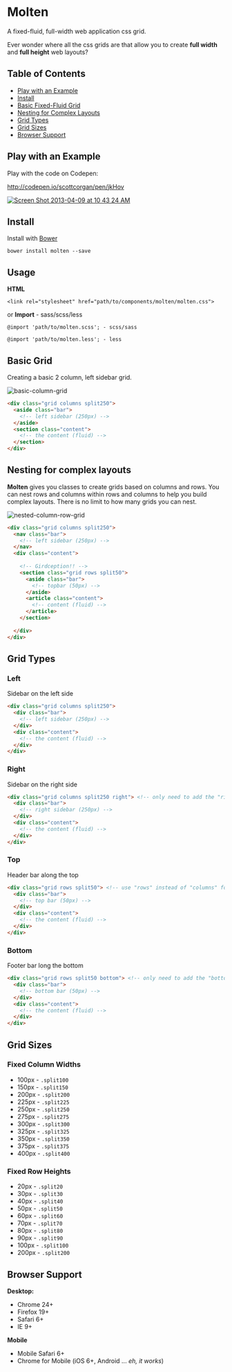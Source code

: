 # Molten

A fixed-fluid, full-width web application css grid.

Ever wonder where all the css grids are that allow you to create **full width** and **full height** web layouts?

## Table of Contents
* [Play with an Example](https://github.com/scottcorgan/molten#play-with-an-example)
* [Install](https://github.com/scottcorgan/molten/blob/master/README.md#install)
* [Basic Fixed-Fluid Grid](https://github.com/scottcorgan/molten/blob/master/README.md#basic-grid)
* [Nesting for Complex Layouts](https://github.com/scottcorgan/molten/blob/master/README.md#nesting-for-complex-layouts)
* [Grid Types](https://github.com/scottcorgan/molten/blob/master/README.md#grid-types)
* [Grid Sizes](https://github.com/scottcorgan/molten/blob/master/README.md#grid-sizes)
* [Browser Support](https://github.com/scottcorgan/molten/blob/master/README.md#browser-support)


## Play with an Example

Play with the code on Codepen:

http://codepen.io/scottcorgan/pen/jkHov

[![Screen Shot 2013-04-09 at 10 43 24 AM](https://f.cloud.github.com/assets/974723/358270/02fb8eb0-a13d-11e2-9247-790182021d8f.png)](http://codepen.io/scottcorgan/pen/jkHov)

## Install

Install with [Bower](http://twitter.github.io/bower/)

```
bower install molten --save
```

## Usage

**HTML**

```
<link rel="stylesheet" href="path/to/components/molten/molten.css">
```

or **Import** - sass/scss/less

```
@import 'path/to/molten.scss'; - scss/sass

@import 'path/to/molten.less'; - less
```

## Basic Grid

Creating a basic 2 column, left sidebar grid.

![basic-column-grid](https://f.cloud.github.com/assets/974723/353676/4715cd64-a088-11e2-8e08-1ab2f555793e.gif)

```html
<div class="grid columns split250">
  <aside class="bar">
    <!-- left sidebar (250px) -->
  </aside>
  <section class="content">
    <!-- the content (fluid) -->
  </section>
</div>
```

## Nesting for complex layouts

**Molten** gives you classes to create grids based on columns and rows.
You can nest rows and columns within rows and columns to help you build complex layouts.
There is no limit to how many grids you can nest.

![nested-column-row-grid](https://f.cloud.github.com/assets/974723/353690/b219c26e-a088-11e2-9a21-dc14abd763b0.gif)

```html
<div class="grid columns split250">
  <nav class="bar">
    <!-- left sidebar (250px) -->
  </nav>
  <div class="content">
  
    <!-- Girdception!! -->
    <section class="grid rows split50">
      <aside class="bar">
        <!-- topbar (50px) -->
      </aside>
      <article class="content">
        <!-- content (fluid) -->
      </article>
    </section>
    
  </div>
</div>
```

## Grid Types

### Left

Sidebar on the left side

```html
<div class="grid columns split250">
  <div class="bar">
    <!-- left sidebar (250px) -->
  </div>
  <div class="content">
    <!-- the content (fluid) -->
  </div>
</div>
```

### Right

Sidebar on the right side

```html
<div class="grid columns split250 right"> <!-- only need to add the "right" class name -->
  <div class="bar">
    <!-- right sidebar (250px) -->
  </div>
  <div class="content">
    <!-- the content (fluid) -->
  </div>
</div>
```

### Top

Header bar along the top

```html
<div class="grid rows split50"> <!-- use "rows" instead of "columns" for a top bar -->
  <div class="bar">
    <!-- top bar (50px) -->
  </div>
  <div class="content">
    <!-- the content (fluid) -->
  </div>
</div>
```

### Bottom

Footer bar long the bottom

```html
<div class="grid rows split50 bottom"> <!-- only need to add the "bottom" class name -->
  <div class="bar">
    <!-- bottom bar (50px) -->
  </div>
  <div class="content">
    <!-- the content (fluid) -->
  </div>
</div>
```

## Grid Sizes

### Fixed Column Widths
* 100px - ` .split100 `
* 150px - ` .split150 `
* 200px - ` .split200 `
* 225px - ` .split225 `
* 250px - ` .split250 `
* 275px - ` .split275 `
* 300px - ` .split300 `
* 325px - ` .split325 `
* 350px - ` .split350 `
* 375px - ` .split375 `
* 400px - ` .split400 `

### Fixed Row Heights
* 20px - ` .split20 `
* 30px - ` .split30 `
* 40px - ` .split40 `
* 50px - ` .split50 `
* 60px - ` .split60 `
* 70px - ` .split70 `
* 80px - ` .split80 `
* 90px - ` .split90 `
* 100px - ` .split100 `
* 200px - ` .split200 `

## Browser Support

**Desktop:**
* Chrome 24+
* Firefox 19+
* Safari 6+
* IE 9+

**Mobile**
* Mobile Safari 6+
* Chrome for Mobile (iOS 6+, Android ... *eh, it works*)
